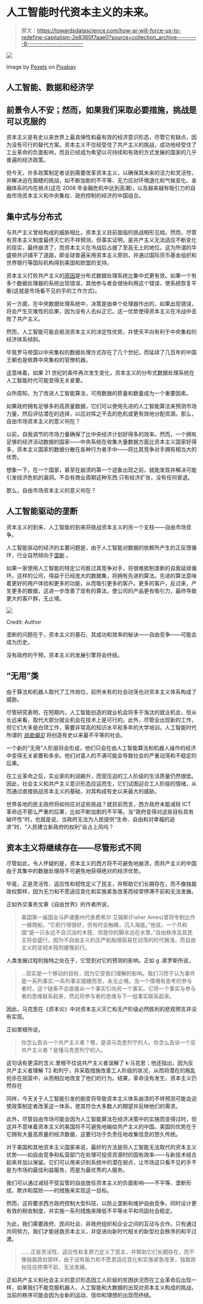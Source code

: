 # 人工智能时代资本主义的未来。

> 原文：<https://towardsdatascience.com/how-ai-will-force-us-to-redefine-capitalism-2e8360f7aae0?source=collection_archive---------8----------------------->

![](img/809e6ceae6804131ff4f3be27612e9b3.png)

Image by [Pexels](https://pixabay.com/ru/users/Pexels-2286921/?utm_source=link-attribution&utm_medium=referral&utm_campaign=image&utm_content=1853262) on [Pixabay](https://pixabay.com/ru/?utm_source=link-attribution&utm_medium=referral&utm_campaign=image&utm_content=1853262)

## 人工智能、数据和经济学

## 前景令人不安；然而，如果我们采取必要措施，挑战是可以克服的

资本主义是有史以来世界上最具弹性和最有效的经济意识形态，尽管它有缺点，因为没有可行的替代方案。资本主义不仅经受住了共产主义的挑战，成功地经受住了工业革命的负面影响，而且已经成为希望以可持续和有效的方式发展的国家的几乎普遍的经济政策。

但今天，许多政策制定者谈到需要改革资本主义，以确保其未来的活力和灵活性，并解决迫在眉睫的挑战，如不断加剧的不平等、无力应对环境退化和气候变化、金融体系的内在弱点(这在 2008 年金融危机中达到高潮)，以及越来越有吸引力的自由市场资本主义和中央集权、政府控制的经济的中国组合。

## 集中式与分布式

与共产主义曾经构成的威胁相比，资本主义目前面临的挑战相形见绌。然而，尽管有资本主义制度最终灭亡的不祥预测，但事实证明，是共产主义无法适应不断变化的现实，最终崩溃了，而资本主义在冷战后占据了至高无上的地位。这为所谓的华盛顿共识铺平了道路，即全球普遍采用资本主义原则，并通过国际货币基金组织和世界银行等国际机构得到美国和欧盟的支持。

资本主义打败共产主义的[原因](https://medium.com/datadriveninvestor/capitalism-vs-communism-from-data-sciences-perspective-d8d53e04eba5?source=---------10------------------)是分布式数据处理系统比集中式更有效。如果一个有多个数据处理器的系统出现错误，其他参与者会很快利用这个错误，使系统恢复平衡(这就是市场看不见的手的工作方式)。

另一方面，在中央数据处理系统中，决策是由单个处理器作出的，如果出现错误，将会产生灾难性的后果，因为没有人去纠正它。这一优势使得资本主义在冷战中击败了共产主义。

然而，人工智能可能会抵消资本主义的决定性优势，并使天平向有利于中央集权的经济体系倾斜。

毕竟罗马帝国以中央集权的数据处理方式存在了几个世纪，而延续了几百年的中国王朝也是依靠中央集权的官僚机器。

这意味着，如果 21 世纪的条件再次发生变化，资本主义的分布式数据处理系统在人工智能时代可能变得无关紧要。

众所周知，为了改进人工智能算法，可用数据的质量和数量成为一个重要因素。

如果政府拥有足够多的高质量数据，它们可以使用先进的人工智能算法来预测市场力量，然后评估潜在的选择，以应对挥之不去的危机或更有效地分配资源。那么，自由市场资本主义的意义何在？

以前，自我调节的市场力量确保了比中央经济计划好得多的效率。然而，一个拥有足够的经济活动数据的国家——中央系统在收集大量数据方面比资本主义国家好得多，资本主义国家的数据分散在各种行为者手中——将比其竞争对手拥有相当大的优势。

想象一下，在一个国家，甚至在崩溃的第一个迹象出现之前，就能发现并解决可能引发经济危机的漏洞。不会有商业周期这种东西:只有经济扩张，没有任何衰退。

那么，自由市场资本主义的意义何在？

## 人工智能驱动的垄断

资本主义的到来，人工智能的到来将挑战资本主义的另一个支柱——自由市场竞争。

人工智能驱动的经济的主要问题是，由于人工智能对数据的依赖所产生的正反馈循环，行业自然倾向于[垄断](/ai-powered-monopolies-and-the-new-world-order-1c56cfc76e7d) 。

如果一家使用人工智能的特定公司胜过其竞争对手，将很难抵制垄断的自我延续循环。这样的公司，得益于已经庞大的数据集，将拥有先进的算法。先进的算法意味着更好的用户体验和更多的功能，从而吸引更多的客户。更多的客户，反过来，产生更多的数据，这进一步改善了现有的算法，使公司的产品更有吸引力，最终导致更大的客户群，无止境。

![](img/a3a34834e93e91e2c245056f179459b2.png)

Credit: Author

垄断的问题在于，资本主义的基石、其成功和效率的秘诀——自由竞争——可能会成为历史。

没有政府的干预，资本主义的发展引擎将会终结。

## “无用”类

由于算法和机器人取代了工作岗位，前所未有的社会动荡也对资本主义体系构成了威胁。

尽管研究表明，在短期内，人工智能创造的就业机会将多于淘汰的就业机会，但从长远来看，取代大部分就业机会在技术上是可行的。此外，尽管会出现新的工作，但它们大多是白领工作，需要非常高的知识水平和多年的大学培训。人工智能时代所谓的 [*技能偏见*](/implications-of-the-replacement-of-blue-collar-jobs-9029bc618ec6?source=---------13------------------) 将创造有史以来最不平等的社会。

一个新的“无用”人阶层将会形成，他们只会在由人工智能算法和机器人操作的经济中变得无关紧要和多余。他们对富人的不满可能会导致社会的严重动荡和不稳定的后果。

在工业革命之后，实业家的利润飙升，而受压迫的工人阶级的生活质量仍然很低。因此，社会主义和共产主义意识形态应运而生，它们试图迎合工人阶级的情绪，从而通过直接挑战资本主义的基础，对其构成有史以来最大的威胁。

世界各地的民主政府将如何应对这些挑战？就目前而言，西方政府未能减轻 ICT 革命远不那么严重的后果，比如不断加剧的不平等。当“政府变得对这些目标具有破坏性”时，也就是说，当政府无法为人民提供“生命、自由和对幸福的追求”时，“人民建立新政府的权利”会占上风吗？

## 资本主义将继续存在——尽管形式不同

尽管如此，令人怀疑的是，资本主义的西方将不可避免地崩溃，而共产主义的中国由于其集中的数据处理将不可避免地获得绝对的经济优势。

毕竟，正是灵活性、适应性和韧性定义了民主，并帮助它们长期存在，而不像独裁政权那样，因为无力和不愿适应变化和实施紧急改革而经常停滞不前和无法发展。

正如外交事务文章《自由世界》的作者所说，

> 美国第一届国会马萨诸塞州代表费希尔·艾姆斯(Fisher Ames)曾将专制比作一艘商船，“它航行得很好，但有时会触礁，沉入海底。”他说，一个共和国“是一只永远不会沉没的木筏，但是你的脚永远在水里。”自由秩序及其民主将会盛行，因为不自由主义的庄严航船很容易在动荡的时代搁浅，而自由主义的坚韧木筏则缓慢前行。

人类发展过程的独特之处在于，它受到对它的预测的影响。正如 g .索罗斯所说，

> …现实是一个移动的目标，因为它受我们理解的影响。我们习惯于认为事件是一系列事实:一系列事实接踵而至，永无止境。当一个情境有思考的参与者时，这个链条不会直接从一个事实引向另一个事实。它将一个事实与参与者的思维联系起来，然后将参与者的思维与下一组事实联系起来。

因此，马克思在《资本论》中对资本主义灭亡和无产阶级必然胜利的悲观预言并没有实现。

正如里根所说，

> 你怎么告诉一个共产主义者？嗯，是读马克思列宁的人。你怎么告诉一个反共产主义者？是懂马克思列宁的人。

这句话有更深的含义:里根不仅说共产主义者误解了 k·马克思；他还指出，因为反共产主义者理解 T2 和列宁，并采取措施改善工人阶级的状况，从而将潜在的叛乱扼杀在摇篮中，从而相应地改变了他们的行为。结果，革命没有发生，资本主义仍然存在

同样，今天关于人工智能引发的剧变将导致资本主义体系崩溃的不祥预测可能会迫使政策制定者改革这一体系，使其符合大多数人的期望并反映他们的需求。

此外，尽管自由市场可能会因为人工智能算法在经济决策中的实施而变得过时，但这并不意味着资本主义的美国将不可避免地输给共产主义的中国。美国的优势在于它拥有大量高质量的经济数据，这要归功于负责任地收集信息的悠久传统。

对于美国和其他资本主义国家来说，最好的方法是将人工智能无法取代的资本主义优势——如自由竞争和私营部门在处理可投资资源时的固有效率——与新技术结合起来并加以保留。它们可以用来识别系统中的潜在弱点，让市场这只看不见的手不是为市场的最佳利益服务，而是为最优秀的人服务。

我们可以通过减轻不受监管的自由放任资本主义的负面影响——不平等、垄断形成、欺诈和腐败——的措施来实现这一目标。

然而，这将要求西方政府控制大型科技，以防止垄断和维护自由竞争，同时设计更有效的税收制度，并实施一系列措施来降低不平等水平和巩固社会稳定。

为此，我们需要政府、民间社会、非政府组织和企业之间的互动与合作。只有通过共同努力，我们才能拯救资本主义，并促进向新时代相关的新型社会秩序的和平过渡。

> ……正是灵活性、适应性和复原力定义了民主，并帮助它们长期存在，而不像独裁政权那样，由于没有能力和不愿意适应变化和实施紧急改革，独裁政权往往停滞不前，无法发展。

正如共产主义和社会主义的意识形态因工人阶级的贫困状况而在工业革命后出现一样，如果我们不能克服机器人、人工智能和大数据的出现对资本主义构成的挑战，当前的秩序可能会因为全新的运动、信仰和理想的出现而终结。